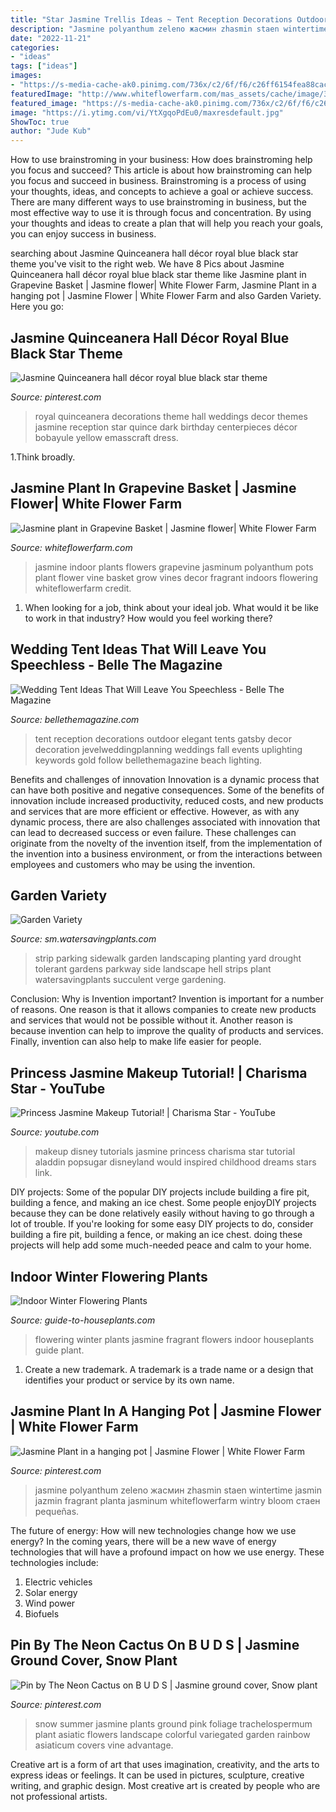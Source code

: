 ```yaml
---
title: "Star Jasmine Trellis Ideas ~ Tent Reception Decorations Outdoor Elegant Tents Gatsby Decor Decoration Jevelweddingplanning Weddings Fall Events Uplighting Keywords Gold Follow Bellethemagazine Beach Lighting"
description: "Jasmine polyanthum zeleno жасмин zhasmin staen wintertime jasmin jazmin fragrant planta jasminum whiteflowerfarm wintry bloom стаен pequeñas"
date: "2022-11-21"
categories:
- "ideas"
tags: ["ideas"]
images:
- "https://s-media-cache-ak0.pinimg.com/736x/c2/6f/f6/c26ff6154fea88cac0a8731f1b363d8f--quinceanera-decorations-wedding-decorations.jpg"
featuredImage: "http://www.whiteflowerfarm.com/mas_assets/cache/image/3/e/8/7/16007.Jpg"
featured_image: "https://s-media-cache-ak0.pinimg.com/736x/c2/6f/f6/c26ff6154fea88cac0a8731f1b363d8f--quinceanera-decorations-wedding-decorations.jpg"
image: "https://i.ytimg.com/vi/YtXgqoPdEu0/maxresdefault.jpg"
ShowToc: true
author: "Jude Kub"
---
```



How to use brainstroming in your business: How does brainstroming help you focus and succeed?
This article is about how brainstroming can help you focus and succeed in business. Brainstroming is a process of using your thoughts, ideas, and concepts to achieve a goal or achieve success. There are many different ways to use brainstroming in business, but the most effective way to use it is through focus and concentration. By using your thoughts and ideas to create a plan that will help you reach your goals, you can enjoy success in business.

	

		
searching about Jasmine Quinceanera hall décor royal blue black star theme you've visit to the right web. We have 8 Pics about Jasmine Quinceanera hall décor royal blue black star theme like Jasmine plant in Grapevine Basket | Jasmine flower| White Flower Farm, Jasmine Plant in a hanging pot | Jasmine Flower | White Flower Farm and also Garden Variety. Here you go:
		
    
## Jasmine Quinceanera Hall Décor Royal Blue Black Star Theme

<img loading=lazy src="https://s-media-cache-ak0.pinimg.com/736x/c2/6f/f6/c26ff6154fea88cac0a8731f1b363d8f--quinceanera-decorations-wedding-decorations.jpg" onerror="this.onerror=null;this.src='https://tse1.mm.bing.net/th?id=OIP.ZMjN4zU1wUv6U34ggOpjLgHaJ3&amp;pid=15.1';" alt="Jasmine Quinceanera hall décor royal blue black star theme">

_Source: pinterest.com_

>royal quinceanera decorations theme hall weddings decor themes jasmine reception star quince dark birthday centerpieces décor bobayule yellow emasscraft dress. 

	

1.Think broadly.

    
## Jasmine Plant In Grapevine Basket | Jasmine Flower| White Flower Farm

<img loading=lazy src="http://www.whiteflowerfarm.com/mas_assets/cache/image/3/e/8/7/16007.Jpg" onerror="this.onerror=null;this.src='https://tse2.mm.bing.net/th?id=OIP.Bc9nC73LENHr_HVIhFxKrgHaHa&amp;pid=15.1';" alt="Jasmine plant in Grapevine Basket | Jasmine flower| White Flower Farm">

_Source: whiteflowerfarm.com_

>jasmine indoor plants flowers grapevine jasminum polyanthum pots plant flower vine basket grow vines decor fragrant indoors flowering whiteflowerfarm credit. 

	

1) When looking for a job, think about your ideal job. What would it be like to work in that industry? How would you feel working there?

    
## Wedding Tent Ideas That Will Leave You Speechless - Belle The Magazine

<img loading=lazy src="http://bellethemagazine.com/wp-content/uploads/2016/08/Wedding-Tent-Decorations-12.jpg?x87468" onerror="this.onerror=null;this.src='https://tse3.mm.bing.net/th?id=OIP.128VO8rYNbr569hBqL05cAHaLI&amp;pid=15.1';" alt="Wedding Tent Ideas That Will Leave You Speechless - Belle The Magazine">

_Source: bellethemagazine.com_

>tent reception decorations outdoor elegant tents gatsby decor decoration jevelweddingplanning weddings fall events uplighting keywords gold follow bellethemagazine beach lighting. 

	

Benefits and challenges of innovation
Innovation is a dynamic process that can have both positive and negative consequences. Some of the benefits of innovation include increased productivity, reduced costs, and new products and services that are more efficient or effective. However, as with any dynamic process, there are also challenges associated with innovation that can lead to decreased success or even failure. These challenges can originate from the novelty of the invention itself, from the implementation of the invention into a business environment, or from the interactions between employees and customers who may be using the invention.

    
## Garden Variety

<img loading=lazy src="http://www.sm.watersavingplants.com/GardenWorks/Photos/1011.jpg" onerror="this.onerror=null;this.src='https://tse2.mm.bing.net/th?id=OIP.WRAq9gLc4SB8V8kJ4o9THQHaFj&amp;pid=15.1';" alt="Garden Variety">

_Source: sm.watersavingplants.com_

>strip parking sidewalk garden landscaping planting yard drought tolerant gardens parkway side landscape hell strips plant watersavingplants succulent verge gardening. 

	

Conclusion: Why is Invention important?
Invention is important for a number of reasons. One reason is that it allows companies to create new products and services that would not be possible without it. Another reason is because invention can help to improve the quality of products and services. Finally, invention can also help to make life easier for people.

    
## Princess Jasmine Makeup Tutorial! | Charisma Star - YouTube

<img loading=lazy src="https://i.ytimg.com/vi/YtXgqoPdEu0/maxresdefault.jpg" onerror="this.onerror=null;this.src='https://tse2.mm.bing.net/th?id=OIP.nLOQV5hVeOB0pGRp1i6_CwHaEK&amp;pid=15.1';" alt="Princess Jasmine Makeup Tutorial! | Charisma Star - YouTube">

_Source: youtube.com_

>makeup disney tutorials jasmine princess charisma star tutorial aladdin popsugar disneyland would inspired childhood dreams stars link. 

	

DIY projects: Some of the popular DIY projects include building a fire pit, building a fence, and making an ice chest.
Some people enjoyDIY projects because they can be done relatively easily without having to go through a lot of trouble. If you're looking for some easy DIY projects to do, consider building a fire pit, building a fence, or making an ice chest. doing these projects will help add some much-needed peace and calm to your home.

    
## Indoor Winter Flowering Plants

<img loading=lazy src="https://www.guide-to-houseplants.com/images/flowering-white-jasmine.jpg" onerror="this.onerror=null;this.src='https://tse2.mm.bing.net/th?id=OIP.NlrTnXfs8E_4lAhpCe0LcAHaE8&amp;pid=15.1';" alt="Indoor Winter Flowering Plants">

_Source: guide-to-houseplants.com_

>flowering winter plants jasmine fragrant flowers indoor houseplants guide plant. 

	

1. Create a new trademark. A trademark is a trade name or a design that identifies your product or service by its own name.

    
## Jasmine Plant In A Hanging Pot | Jasmine Flower | White Flower Farm

<img loading=lazy src="https://i.pinimg.com/736x/d5/bc/ed/d5bcedbfaa634316b6ea6b88c7453c57.jpg" onerror="this.onerror=null;this.src='https://tse1.mm.bing.net/th?id=OIP.QRZt7eTgUCN5L03rffnOggHaHa&amp;pid=15.1';" alt="Jasmine Plant in a hanging pot | Jasmine Flower | White Flower Farm">

_Source: pinterest.com_

>jasmine polyanthum zeleno жасмин zhasmin staen wintertime jasmin jazmin fragrant planta jasminum whiteflowerfarm wintry bloom стаен pequeñas. 

	

The future of energy: How will new technologies change how we use energy?
In the coming years, there will be a new wave of energy technologies that will have a profound impact on how we use energy. These technologies include: 
1. Electric vehicles
2. Solar energy
3. Wind power
4. Biofuels

    
## Pin By The Neon Cactus On B U D S | Jasmine Ground Cover, Snow Plant

<img loading=lazy src="https://i.pinimg.com/736x/fb/08/4d/fb084d189e3bcdab173936ef80225689--garden-plants-deck-landscaping.jpg" onerror="this.onerror=null;this.src='https://tse1.mm.bing.net/th?id=OIP.3tPmqPX_UDWZDYFfTUeq8AHaJ3&amp;pid=15.1';" alt="Pin by The Neon Cactus on B U D S | Jasmine ground cover, Snow plant">

_Source: pinterest.com_

>snow summer jasmine plants ground pink foliage trachelospermum plant asiatic flowers landscape colorful variegated garden rainbow asiaticum covers vine advantage. 

	

Creative art is a form of art that uses imagination, creativity, and the arts to express ideas or feelings. It can be used in pictures, sculpture, creative writing, and graphic design. Most creative art is created by people who are not professional artists.

